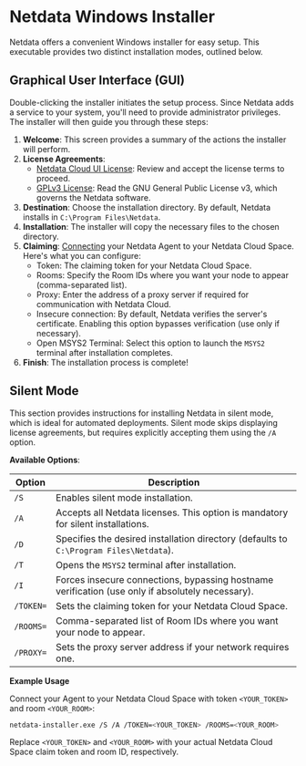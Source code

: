 # Netdata Windows Installer

Netdata offers a convenient Windows installer for easy setup. This executable provides two distinct installation modes, outlined below.

## Graphical User Interface (GUI)

Double-clicking the installer initiates the setup process. Since Netdata adds a service to your system, you'll need to provide administrator privileges.
The installer will then guide you through these steps:

1. **Welcome**: This screen provides a summary of the actions the installer will perform.
2. **License Agreements**:
    - [Netdata Cloud UI License](/src/web/gui/v2/LICENSE.md): Review and accept the license terms to proceed.
    - [GPLv3 License](/LICENSE): Read the GNU General Public License v3, which governs the Netdata software.
3. **Destination**:  Choose the installation directory. By default, Netdata installs in `C:\Program Files\Netdata`.
4. **Installation**: The installer will copy the necessary files to the chosen directory.
5. **Claiming**: [Connecting](/src/claim/README.md) your Netdata Agent to your Netdata Cloud Space. Here's what you can configure:
    - Token: The claiming token for your Netdata Cloud Space.
    - Rooms: Specify the Room IDs where you want your node to appear (comma-separated list).
    - Proxy: Enter the address of a proxy server if required for communication with Netdata Cloud.
    - Insecure connection: By default, Netdata verifies the server's certificate. Enabling this option bypasses verification (use only if necessary).
    - Open MSYS2 Terminal: Select this option to launch the `MSYS2` terminal after installation completes.
6. **Finish**: The installation process is complete!

## Silent Mode

This section provides instructions for installing Netdata in silent mode, which is ideal for automated deployments.
Silent mode skips displaying license agreements, but requires explicitly accepting them using the `/A` option.

**Available Options**:

| Option    | Description                                                                                      |
|-----------|--------------------------------------------------------------------------------------------------|
| `/S`      | Enables silent mode installation.                                                                |
| `/A`      | Accepts all Netdata licenses. This option is mandatory for silent installations.                 |
| `/D`      | Specifies the desired installation directory (defaults to `C:\Program Files\Netdata`).           |
| `/T`      | Opens the `MSYS2` terminal after installation.                                                   |
| `/I`      | Forces insecure connections, bypassing hostname verification (use only if absolutely necessary). |
| `/TOKEN=` | Sets the claiming token for your Netdata Cloud Space.                                            |
| `/ROOMS=` | Comma-separated list of Room IDs where you want your node to appear.                             |
| `/PROXY=` | Sets the proxy server address if your network requires one.                                      |

**Example Usage**

Connect your Agent to your Netdata Cloud Space with token `<YOUR_TOKEN>` and room `<YOUR_ROOM>`:

```bash
netdata-installer.exe /S /A /TOKEN=<YOUR_TOKEN> /ROOMS=<YOUR_ROOM>
```

Replace `<YOUR_TOKEN>` and `<YOUR_ROOM>` with your actual Netdata Cloud Space claim token and room ID, respectively.
